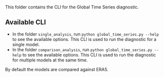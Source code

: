 This folder contains the CLI for the Global Time Series diagnostic.

## Available CLI

- In the folder `single_analysis`, run `python global_time_series.py --help` to see the available options. This CLI is used to run the diagnostic for a single model.
- In the folder `comparison_analysis`, run `python global_time_series.py --help` to see the available options. This CLI is used to run the diagnostic for multiple models at the same time.

By default the models are compared against ERA5.